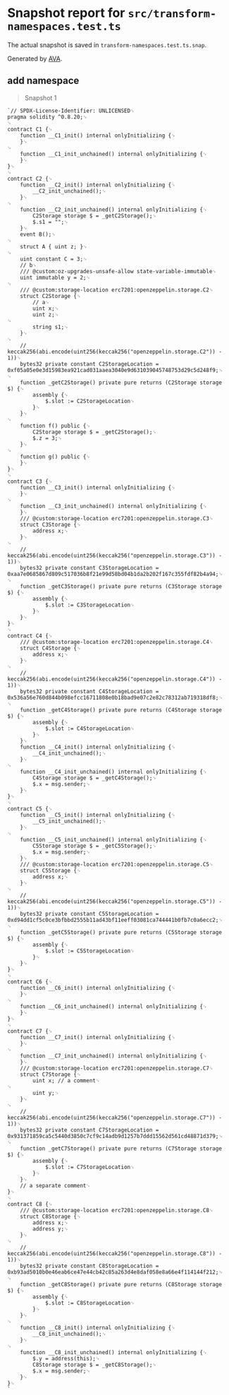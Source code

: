 # Snapshot report for `src/transform-namespaces.test.ts`

The actual snapshot is saved in `transform-namespaces.test.ts.snap`.

Generated by [AVA](https://avajs.dev).

## add namespace

> Snapshot 1

    `// SPDX-License-Identifier: UNLICENSED␊
    pragma solidity ^0.8.20;␊
    ␊
    contract C1 {␊
        function __C1_init() internal onlyInitializing {␊
        }␊
    ␊
        function __C1_init_unchained() internal onlyInitializing {␊
        }␊
    }␊
    ␊
    contract C2 {␊
        function __C2_init() internal onlyInitializing {␊
            __C2_init_unchained();␊
        }␊
    ␊
        function __C2_init_unchained() internal onlyInitializing {␊
            C2Storage storage $ = _getC2Storage();␊
            $.s1 = "";␊
        }␊
        event B();␊
    ␊
        struct A { uint z; }␊
    ␊
        uint constant C = 3;␊
        // b␊
        /// @custom:oz-upgrades-unsafe-allow state-variable-immutable␊
        uint immutable y = 2;␊
    ␊
        /// @custom:storage-location erc7201:openzeppelin.storage.C2␊
        struct C2Storage {␊
            // a␊
            uint x;␊
            uint z;␊
    ␊
            string s1;␊
        }␊
    ␊
        // keccak256(abi.encode(uint256(keccak256("openzeppelin.storage.C2")) - 1))␊
        bytes32 private constant C2StorageLocation = 0xf05a05e0e3d15983ea921cad031aaea3040e9d631039045748753d29c5d248f9;␊
    ␊
        function _getC2Storage() private pure returns (C2Storage storage $) {␊
            assembly {␊
                $.slot := C2StorageLocation␊
            }␊
        }␊
    ␊
        function f() public {␊
            C2Storage storage $ = _getC2Storage();␊
            $.z = 3;␊
        }␊
    ␊
        function g() public {␊
        }␊
    }␊
    ␊
    contract C3 {␊
        function __C3_init() internal onlyInitializing {␊
        }␊
    ␊
        function __C3_init_unchained() internal onlyInitializing {␊
        }␊
        /// @custom:storage-location erc7201:openzeppelin.storage.C3␊
        struct C3Storage {␊
            address x;␊
        }␊
    ␊
        // keccak256(abi.encode(uint256(keccak256("openzeppelin.storage.C3")) - 1))␊
        bytes32 private constant C3StorageLocation = 0xaa7e0685867d809c517036b8f21e99d58bd04b1da2b202f167c355fdf82b4a94;␊
    ␊
        function _getC3Storage() private pure returns (C3Storage storage $) {␊
            assembly {␊
                $.slot := C3StorageLocation␊
            }␊
        }␊
    }␊
    ␊
    contract C4 {␊
        /// @custom:storage-location erc7201:openzeppelin.storage.C4␊
        struct C4Storage {␊
            address x;␊
        }␊
    ␊
        // keccak256(abi.encode(uint256(keccak256("openzeppelin.storage.C4")) - 1))␊
        bytes32 private constant C4StorageLocation = 0x536a56e760d844b098efcc16711808e0b18bad9e07c2e82c78312ab719318df8;␊
    ␊
        function _getC4Storage() private pure returns (C4Storage storage $) {␊
            assembly {␊
                $.slot := C4StorageLocation␊
            }␊
        }␊
        function __C4_init() internal onlyInitializing {␊
            __C4_init_unchained();␊
        }␊
    ␊
        function __C4_init_unchained() internal onlyInitializing {␊
            C4Storage storage $ = _getC4Storage();␊
            $.x = msg.sender;␊
        }␊
    }␊
    ␊
    contract C5 {␊
        function __C5_init() internal onlyInitializing {␊
            __C5_init_unchained();␊
        }␊
    ␊
        function __C5_init_unchained() internal onlyInitializing {␊
            C5Storage storage $ = _getC5Storage();␊
            $.x = msg.sender;␊
        }␊
        /// @custom:storage-location erc7201:openzeppelin.storage.C5␊
        struct C5Storage {␊
            address x;␊
        }␊
    ␊
        // keccak256(abi.encode(uint256(keccak256("openzeppelin.storage.C5")) - 1))␊
        bytes32 private constant C5StorageLocation = 0xd94dd1cf5c0ce3bfbbd2555b11ad43bf11eeff03081ca744441b0fb7c0a6ecc2;␊
    ␊
        function _getC5Storage() private pure returns (C5Storage storage $) {␊
            assembly {␊
                $.slot := C5StorageLocation␊
            }␊
        }␊
    }␊
    ␊
    contract C6 {␊
        function __C6_init() internal onlyInitializing {␊
        }␊
    ␊
        function __C6_init_unchained() internal onlyInitializing {␊
        }␊
    }␊
    ␊
    contract C7 {␊
        function __C7_init() internal onlyInitializing {␊
        }␊
    ␊
        function __C7_init_unchained() internal onlyInitializing {␊
        }␊
        /// @custom:storage-location erc7201:openzeppelin.storage.C7␊
        struct C7Storage {␊
            uint x; // a comment␊
    ␊
            uint y;␊
        }␊
    ␊
        // keccak256(abi.encode(uint256(keccak256("openzeppelin.storage.C7")) - 1))␊
        bytes32 private constant C7StorageLocation = 0x931371859ca5c5440d3850c7cf9c14adb9d1257b7ddd15562d561cd48871d379;␊
    ␊
        function _getC7Storage() private pure returns (C7Storage storage $) {␊
            assembly {␊
                $.slot := C7StorageLocation␊
            }␊
        }␊
        // a separate comment␊
    }␊
    ␊
    contract C8 {␊
        /// @custom:storage-location erc7201:openzeppelin.storage.C8␊
        struct C8Storage {␊
            address x;␊
            address y;␊
        }␊
    ␊
        // keccak256(abi.encode(uint256(keccak256("openzeppelin.storage.C8")) - 1))␊
        bytes32 private constant C8StorageLocation = 0xb93ad5010b0e46eab6ce47e44cb42c85a263d4e8daf058e8a66e4f114144f212;␊
    ␊
        function _getC8Storage() private pure returns (C8Storage storage $) {␊
            assembly {␊
                $.slot := C8StorageLocation␊
            }␊
        }␊
    ␊
        function __C8_init() internal onlyInitializing {␊
            __C8_init_unchained();␊
        }␊
    ␊
        function __C8_init_unchained() internal onlyInitializing {␊
            $.y = address(this);␊
            C8Storage storage $ = _getC8Storage();␊
            $.x = msg.sender;␊
        }␊
    }␊
    `
